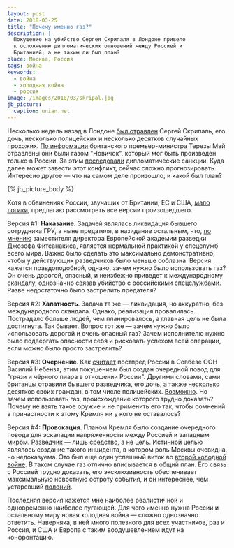 ```yaml
---
layout: post
date: 2018-03-25
title: "Почему именно газ?"
description: |
  Покушение на убийство Сергея Скрипаля в Лондоне привело
  к осложнению дипломатических отношений между Россией и
  Британией; а не таким ли был план?
place: Москва, Россия
tags: война
keywords:
  - война
  - холодная война
  - россия
image: /images/2018/03/skripal.jpg
jb_picture:
  caption: unian.net
---
```


Несколько недель назад в Лондоне
[был отравлен](https://ru.wikipedia.org/wiki/%D0%9E%D1%82%D1%80%D0%B0%D0%B2%D0%BB%D0%B5%D0%BD%D0%B8%D0%B5_%D0%A1%D0%B5%D1%80%D0%B3%D0%B5%D1%8F_%D0%A1%D0%BA%D1%80%D0%B8%D0%BF%D0%B0%D0%BB%D1%8F)
Сергей Скрипаль, его дочь, несколько полицейских и несколько десятков случайных прохожих.
[По информации](https://www.rbc.ru/politics/12/03/2018/5aa64aba9a7947fe67942cf9)
британского премьер-министра Терезы Мэй отравлены они были газом
"Новичок", который мог быть произведен только в России. За этим
[последовали](http://www.dw.com/ru/%D0%B4%D0%B5%D0%BB%D0%BE-%D1%81%D0%BA%D1%80%D0%B8%D0%BF%D0%B0%D0%BB%D1%8F-%D0%BD%D0%B0-%D1%81%D0%B0%D0%BC%D0%BC%D0%B8%D1%82%D0%B5-%D0%B5%D1%81-%D0%BD%D0%BE%D0%B2%D1%8B%D0%B5-%D1%81%D0%B0%D0%BD%D0%BA%D1%86%D0%B8%D0%B8-%D0%BF%D1%80%D0%BE%D1%82%D0%B8%D0%B2-%D0%BA%D1%80%D0%B5%D0%BC%D0%BB%D1%8F/a-43072679)
дипломатические санкции. Куда далее может завести этот конфликт,
сейчас сложно прогнозировать. Интересно другое &mdash; что на самом деле произошло,
и какой был план?

{% jb_picture_body %}

<!--more-->

Хотя в обвинениях России, звучащих от Британии, ЕС и США,
[мало логики](https://ria.ru/world/20180322/1516982363.html),
предлагаю рассмотреть все версии произошедшего.

Версия #1:
**Наказание**.
Задачей являлась ликвидация бывшего сотрудника ГРУ, а ныне предателя,
в назидание остальным, что, [по мнению](https://www.golos-ameriki.ru/a/skripal-poisoning-interview/4283305.html)
заместителя директора Европейской академии разведки Джозефа Фитсанакиса,
является нормальной практикой у спецслужб всего мира. Важно было сделать это максимально демонстративно,
чтобы у действующих разведчиков было меньше соблазна.
Версия кажется правдоподобной, однако, зачем нужно было использовать газ?
Он очень дорогой, опасный, и неизбежно приведет к международному скандалу, однозначно
связав убийство с российскими спецслужбами.
Разве недостаточно было застрелить предателя?

Версия #2:
**Халатность**.
Задача та же &mdash; ликвидация, но аккуратно, без международного скандала.
Однако, реализация провалилась. Пострадало больше людей, чем планировалось,
а главная цель не была достигнута. Так бывает. Вопрос тот же &mdash; зачем нужно было использовать дорогой
и очень опасный газ? Зачем исполнителю нужно было подвергать опасности себя и
рисковать успехом всей операции, если можно было просто застрелить?

Версия #3:
**Очернение**.
Как [считает](http://tass.ru/mezhdunarodnaya-panorama/5031781)
постпред России в Совбезе ООН Василий Небензя, этим покушением был
создан очередной повод для "грязи и чёрного пиара в отношении России". Другими
словами, сами британцы отравили бывшего разведчика, его дочь, а также несколько
десятков своих граждан, в том числе полицейских.
[Возможно](http://ren.tv/novosti/2018-03-19/delo-skripalya-kak-osnova-dlya-reyderskih-zahvatov). Но зачем
использовать газ, происхождение которого трудно доказать?
Почему не взять такое оружие и не применить его так, чтобы сомнений
в причастности к этому Кремля ни у кого не оставалось?

Версия #4:
**Провокация**.
Планом Кремля было создание очередного повода для эскалации напряженности
между Россией и западным миром. Разведчик &mdash; лишь средство, а не цель. Истинной
целью являлось создание такого инцидента, в котором роль Москвы очевидна,
но недоказуема. Это был еще один успешный виток во
[второй холодной войне](https://ru.wikipedia.org/wiki/%D0%92%D1%82%D0%BE%D1%80%D0%B0%D1%8F_%D1%85%D0%BE%D0%BB%D0%BE%D0%B4%D0%BD%D0%B0%D1%8F_%D0%B2%D0%BE%D0%B9%D0%BD%D0%B0).
В таком случае газ отлично вписывается в общий план. Его
связь с Россией трудно доказать, его эксклюзивность обеспечивает
максимальную новостную остроту события, и он интереснее, чем
устаревший [полоний](https://ru.wikipedia.org/wiki/%D0%94%D0%B5%D0%BB%D0%BE_%D0%9B%D0%B8%D1%82%D0%B2%D0%B8%D0%BD%D0%B5%D0%BD%D0%BA%D0%BE).

Последняя версия кажется мне наиболее реалистичной и одновременно
наиболее пугающей. Для чего именно нужна России и остальному миру новая
холодная война &mdash; сложно однозначно ответить. Наверняка, в ней много
полезного для всех участников, раз и Россия, и США и Европа с таким воодушевлением
идут на конфронтацию.

